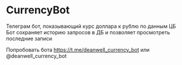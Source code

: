# CurrencyBot  
Телеграм бот, показывающий курс доллара к рублю по данным ЦБ  
Бот сохраняет историю запросов в ДБ и позволяет просмотреть последние записи  

Попробовать бота https://t.me/deanwell_currency_bot или @deanwell_currency_bot
